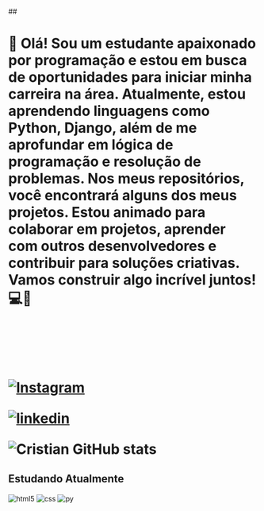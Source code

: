 ##<h1>👋 Olá! Sou um estudante apaixonado por programação e estou em busca de oportunidades para iniciar minha carreira na área. Atualmente, estou aprendendo linguagens como Python, Django, além de me aprofundar em lógica de programação e resolução de problemas. Nos meus repositórios, você encontrará alguns dos meus projetos. Estou animado para colaborar em projetos, aprender com outros desenvolvedores e contribuir para soluções criativas. Vamos construir algo incrível juntos! 💻🚀 <h1>
<br>
<br>

[![Instagram](https://img.shields.io/badge/Instagram-E4405F?style=for-the-badge&logo=instagram&logoColor=white)](https://www.instagram.com/crisstianmartinss/)

[![linkedin](https://img.shields.io/badge/LinkedIn-0077B5?style=for-the-badge&logo=linkedin&logoColor=white)](https://www.linkedin.com/in/cristian-martins-a18b46231/)



![Cristian GitHub stats](https://github-readme-stats.vercel.app/api?username=crispadilhamartins&show_icons=true&theme=dark&count_private=true)

## Estudando Atualmente

<div style="display: inline_block">
  <img align="center" alt="html5" src="https://img.shields.io/badge/HTML5-E34F26?style=for-the-badge&logo=html5&logoColor=white" />
  <img align="center" alt="css" src="https://img.shields.io/badge/CSS3-1572B6?style=for-the-badge&logo=css3&logoColor=white" />
  <img align="center" alt="py" src="https://img.shields.io/badge/Python-3776AB?style=for-the-badge&logo=python&logoColor=white" />
  
</div><br/>
